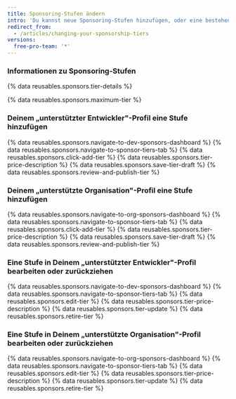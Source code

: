 ```yaml
---
title: Sponsoring-Stufen ändern
intro: 'Du kannst neue Sponsoring-Stufen hinzufügen, oder eine bestehende Stufe bearbeiten oder zurückziehen.'
redirect_from:
  - /articles/changing-your-sponsorship-tiers
versions:
  free-pro-team: '*'
---
```


### Informationen zu Sponsoring-Stufen

{% data reusables.sponsors.tier-details %}

{% data reusables.sponsors.maximum-tier %}

### Deinem „unterstützter Entwickler"-Profil eine Stufe hinzufügen

{% data reusables.sponsors.navigate-to-dev-sponsors-dashboard %}
{% data reusables.sponsors.navigate-to-sponsor-tiers-tab %}
{% data reusables.sponsors.click-add-tier %}
{% data reusables.sponsors.tier-price-description %}
{% data reusables.sponsors.save-tier-draft %}
{% data reusables.sponsors.review-and-publish-tier %}

### Deinem „unterstützte Organisation"-Profil eine Stufe hinzufügen

{% data reusables.sponsors.navigate-to-org-sponsors-dashboard %}
{% data reusables.sponsors.navigate-to-sponsor-tiers-tab %}
{% data reusables.sponsors.click-add-tier %}
{% data reusables.sponsors.tier-price-description %}
{% data reusables.sponsors.save-tier-draft %}
{% data reusables.sponsors.review-and-publish-tier %}

### Eine Stufe in Deinem „unterstützter Entwickler"-Profil bearbeiten oder zurückziehen

{% data reusables.sponsors.navigate-to-dev-sponsors-dashboard %}
{% data reusables.sponsors.navigate-to-sponsor-tiers-tab %}
{% data reusables.sponsors.edit-tier %}
{% data reusables.sponsors.tier-price-description %}
{% data reusables.sponsors.tier-update %}
{% data reusables.sponsors.retire-tier %}

### Eine Stufe in Deinem „unterstützte Organisation"-Profil bearbeiten oder zurückziehen

{% data reusables.sponsors.navigate-to-org-sponsors-dashboard %}
{% data reusables.sponsors.navigate-to-sponsor-tiers-tab %}
{% data reusables.sponsors.edit-tier %}
{% data reusables.sponsors.tier-price-description %}
{% data reusables.sponsors.tier-update %}
{% data reusables.sponsors.retire-tier %}
